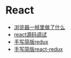 # React

- [浏览器一帧里做了什么](./浏览器一帧里做了什么.md)
- [react源码调试](./react源码调试.md)
- [手写简版redux](./手写简版redux.md)
- [手写简版react-redux](./手写简版react-redux.md)
